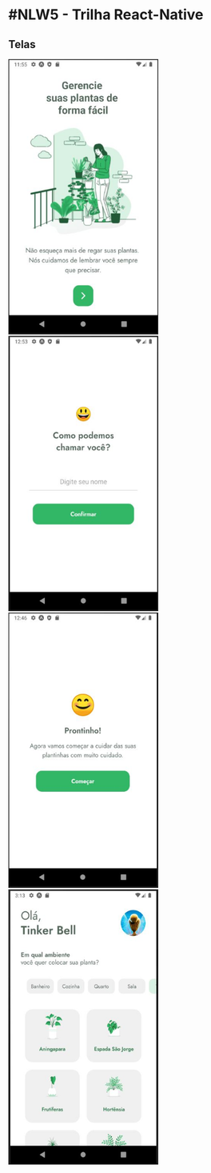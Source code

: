 <h1>#NLW5 - Trilha React-Native</h1>

## Telas
<div>
<img src="screens/tela_1.JPG" width="300px" height="550px">
<img src="screens/tela_2.JPG" width="300px" height="550px">
<img src="screens/tela_3.JPG" width="300px" height="550px">
<img src="screens/tela_4.JPG" width="300px" height="550px">
</div>
